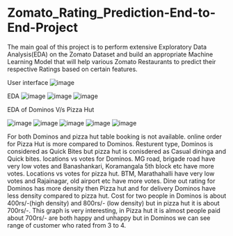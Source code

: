 # Zomato_Rating_Prediction-End-to-End-Project
The main goal of this project is to perform extensive Exploratory Data Analysis(EDA) on the Zomato Dataset and build an appropriate Machine Learning Model that will help various Zomato Restaurants to predict their respective Ratings based on certain features.

User interface
![image](https://user-images.githubusercontent.com/56857382/143774733-6118ac54-d1c6-4a9a-805c-22b3ec075030.png)

EDA
![image](https://user-images.githubusercontent.com/56857382/143776908-ecd9b534-f01a-47d4-ba7f-e53035514a19.png)
![image](https://user-images.githubusercontent.com/56857382/143776915-d4a08046-d892-4684-8661-d9799dc82003.png)
![image](https://user-images.githubusercontent.com/56857382/143776922-f595db47-fc4f-43d0-bf00-8a4f04158ffe.png)

EDA of Dominos V/s Pizza Hut

![image](https://user-images.githubusercontent.com/56857382/143776950-a2875f86-d4d0-463b-befa-56f19a6f495f.png)
![image](https://user-images.githubusercontent.com/56857382/143776955-503f21bb-1106-4078-8dc7-f268df9c1727.png)
![image](https://user-images.githubusercontent.com/56857382/143776963-02e218b4-36c3-4db0-b173-82c05c620732.png)
![image](https://user-images.githubusercontent.com/56857382/143776967-7f6366ac-f85d-47c5-9030-8a17f93934f4.png)
![image](https://user-images.githubusercontent.com/56857382/143776969-5e02be79-45ac-4317-beb4-a0ceab33dc57.png)

For both Dominos and pizza hut table booking is not available.
online order for Pizza Hut is more compared to Dominos.
Resturent type, Dominos is considered as Quick Bites but pizza hut is conisdered as Casual dininga and Quick bites.
locations vs votes for Dominos.	
MG road, brigade road have very low votes and Banashankari, Koramangala 5th block etc have more votes.
Locations vs votes for pizza hut.
BTM, Marathahalli have very low votes and Rajainagar, old airport etc have more votes.
Dine out rating for Dominos has more density then Pizza hut and for delivery Dominos have less density compared to pizza hut.
Cost for two people in Dominos is about 400rs/-(high density) and 800rs/- (low density) but in pizza hut it is about 700rs/-.
This graph is very interesting, in Pizza hut it is almost people paid about 700rs/- are both happy and unhappy but in Dominos we can see range of customer who rated from 3 to 4.



